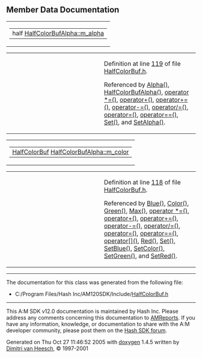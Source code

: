 ## Member Data Documentation

<span id="4886e6e79852ef5dfb91866eb6d07501" class="anchor"></span>

<table class="mdTable" data-cellpadding="2" data-cellspacing="0">
<colgroup>
<col style="width: 100%" />
</colgroup>
<tbody>
<tr>
<td class="mdRow"><table data-cellpadding="0" data-cellspacing="0" data-border="0">
<tbody>
<tr>
<td class="md" data-nowrap="" data-valign="top">half <a href="classHalfColorBufAlpha.md#4886e6e79852ef5dfb91866eb6d07501" class="el">HalfColorBufAlpha::m_alpha</a></td>
</tr>
</tbody>
</table></td>
</tr>
</tbody>
</table>

<table data-cellspacing="5" data-cellpadding="0" data-border="0">
<colgroup>
<col style="width: 50%" />
<col style="width: 50%" />
</colgroup>
<tbody>
<tr>
<td> </td>
<td><p>Definition at line <a href="HalfColorBuf_8h-source.md#l00119" class="el">119</a> of file <a href="HalfColorBuf_8h-source.md" class="el">HalfColorBuf.h</a>.</p>
<p>Referenced by <a href="HalfColorBuf_8h-source.md#l00146" class="el">Alpha()</a>, <a href="HalfColorBuf_8h-source.md#l00120" class="el">HalfColorBufAlpha()</a>, <a href="HalfColorBuf_8h-source.md#l00182" class="el">operator *=()</a>, <a href="HalfColorBuf_8h-source.md#l00194" class="el">operator+()</a>, <a href="HalfColorBuf_8h-source.md#l00170" class="el">operator+=()</a>, <a href="HalfColorBuf_8h-source.md#l00176" class="el">operator-=()</a>, <a href="HalfColorBuf_8h-source.md#l00188" class="el">operator/=()</a>, <a href="HalfColorBuf_8h-source.md#l00163" class="el">operator=()</a>, <a href="HalfColorBuf_8h-source.md#l00201" class="el">operator==()</a>, <a href="HalfColorBuf_8h-source.md#l00155" class="el">Set()</a>, and <a href="HalfColorBuf_8h-source.md#l00153" class="el">SetAlpha()</a>.</p></td>
</tr>
</tbody>
</table>

<span id="d510f1372868133739a7ec5eb413e141" class="anchor"></span>

<table class="mdTable" data-cellpadding="2" data-cellspacing="0">
<colgroup>
<col style="width: 100%" />
</colgroup>
<tbody>
<tr>
<td class="mdRow"><table data-cellpadding="0" data-cellspacing="0" data-border="0">
<tbody>
<tr>
<td class="md" data-nowrap="" data-valign="top"><a href="classHalfColorBuf.md" class="el">HalfColorBuf</a> <a href="classHalfColorBufAlpha.md#d510f1372868133739a7ec5eb413e141" class="el">HalfColorBufAlpha::m_color</a></td>
</tr>
</tbody>
</table></td>
</tr>
</tbody>
</table>

<table data-cellspacing="5" data-cellpadding="0" data-border="0">
<colgroup>
<col style="width: 50%" />
<col style="width: 50%" />
</colgroup>
<tbody>
<tr>
<td> </td>
<td><p>Definition at line <a href="HalfColorBuf_8h-source.md#l00118" class="el">118</a> of file <a href="HalfColorBuf_8h-source.md" class="el">HalfColorBuf.h</a>.</p>
<p>Referenced by <a href="HalfColorBuf_8h-source.md#l00145" class="el">Blue()</a>, <a href="HalfColorBuf_8h-source.md#l00141" class="el">Color()</a>, <a href="HalfColorBuf_8h-source.md#l00144" class="el">Green()</a>, <a href="HalfColorBuf_8h-source.md#l00157" class="el">Max()</a>, <a href="HalfColorBuf_8h-source.md#l00182" class="el">operator *=()</a>, <a href="HalfColorBuf_8h-source.md#l00194" class="el">operator+()</a>, <a href="HalfColorBuf_8h-source.md#l00170" class="el">operator+=()</a>, <a href="HalfColorBuf_8h-source.md#l00176" class="el">operator-=()</a>, <a href="HalfColorBuf_8h-source.md#l00188" class="el">operator/=()</a>, <a href="HalfColorBuf_8h-source.md#l00163" class="el">operator=()</a>, <a href="HalfColorBuf_8h-source.md#l00201" class="el">operator==()</a>, <a href="HalfColorBuf_8h-source.md#l00138" class="el">operator[]()</a>, <a href="HalfColorBuf_8h-source.md#l00143" class="el">Red()</a>, <a href="HalfColorBuf_8h-source.md#l00155" class="el">Set()</a>, <a href="HalfColorBuf_8h-source.md#l00150" class="el">SetBlue()</a>, <a href="HalfColorBuf_8h-source.md#l00152" class="el">SetColor()</a>, <a href="HalfColorBuf_8h-source.md#l00149" class="el">SetGreen()</a>, and <a href="HalfColorBuf_8h-source.md#l00148" class="el">SetRed()</a>.</p></td>
</tr>
</tbody>
</table>

------------------------------------------------------------------------

The documentation for this class was generated from the following file:

- C:/Program Files/Hash Inc/AM120SDK/Include/<a href="HalfColorBuf_8h-source.md" class="el">HalfColorBuf.h</a>

------------------------------------------------------------------------

<span class="small">This A:M SDK v12.0 documentation is maintained by Hash Inc. Please address any comments concerning this documentation to [AMReports](http://www.hash.com/reports). If you have any information, knowledge, or documentation to share with the A:M developer community, please post them on the [Hash SDK forum](http://www.hash.com/forums/index.php?showforum=11).</span>

Generated on Thu Oct 27 11:46:52 2005 with [<span class="image placeholder" original-image-src="doxygen.png" original-image-title="" height="45" width="100" align="middle" border="0">doxygen</span>](http://www.doxygen.org/index.html) 1.4.5 written by [Dimitri van Heesch](mailto:dimitri@stack.nl), © 1997-2001
